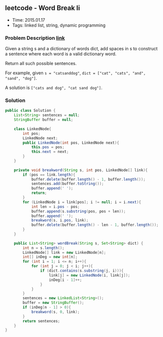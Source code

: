 ## leetcode - Word Break Ii
- Time: 2015.01.17
- Tags: linked list, string, dynamic programming

### Problem Description [link][1]
Given a string s and a dictionary of words dict, add spaces in s to construct a sentence where each word is a valid dictionary word.

Return all such possible sentences.

For example, given
`s = "catsanddog"`, 
`dict = ["cat", "cats", "and", "sand", "dog"]`.

A solution is `["cats and dog", "cat sand dog"]`.


### Solution
```java
public class Solution {
    List<String> sentences = null;
    StringBuffer buffer = null;
    
    class LinkedNode{
        int pos;
        LinkedNode next;
        public LinkedNode(int pos, LinkedNode next){
            this.pos = pos;
            this.next = next;
        }
    }
    
    private void breakword(String s, int pos, LinkedNode[] link){
        if (pos == link.length){
            buffer.delete(buffer.length() - 1, buffer.length());
            sentences.add(buffer.toString());
            buffer.append(' ');
            return;
        }
        for (LinkedNode i = link[pos]; i != null; i = i.next){
            int len = i.pos - pos;
            buffer.append(s.substring(pos, pos + len));
            buffer.append(' ');
            breakword(s, i.pos, link);
            buffer.delete(buffer.length() - len - 1, buffer.length());
        }
    }
    
    public List<String> wordBreak(String s, Set<String> dict) {
        int n = s.length();
        LinkedNode[] link = new LinkedNode[n];
        int[] inDeg = new int[n];
        for (int i = 1; i <= n; i++){
            for (int j = 0; j < i; j++){
                if (dict.contains(s.substring(j, i))){
                    link[j] = new LinkedNode(i, link[j]);
                    inDeg[i - 1]++;
                }
            }
        }
        sentences = new LinkedList<String>();
        buffer = new StringBuffer();
        if (inDeg[n - 1] > 0){
            breakword(s, 0, link);  
        }
        return sentences;
    }
}
```

[1]: https://oj.leetcode.com/problems/word-break-ii/ "word-break-ii"

